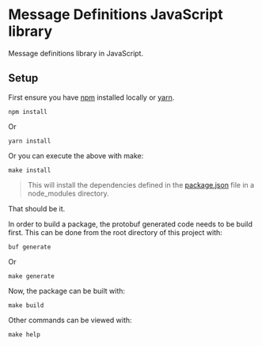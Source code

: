 # Message Definitions JavaScript library

Message definitions library in JavaScript.

## Setup

First ensure you have [npm](https://www.npmjs.com/) installed locally or [yarn](https://yarnpkg.com/).

``` shell
npm install
```

Or

```shell
yarn install
```

Or you can execute the above with make:

```shell
make install
```

> This will install the dependencies defined in the [package.json](./package.json) file in a node_modules directory.

That should be it.

In order to build a package, the protobuf generated code needs to be build first. This can be done from the root directory of this project with:

```shell
buf generate
```

Or

```shell
make generate
```

Now, the package can be built with:

```shell
make build
```

Other commands can be viewed with:

```shell
make help
```
